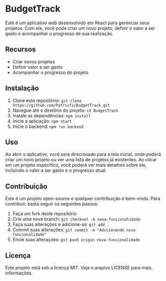 # BudgetTrack

Este é um aplicativo web desenvolvido em React para gerenciar seus projetos. Com ele, você pode criar um novo projeto, definir o valor a ser gasto e acompanhar o progresso de sua realização.

## Recursos

- Criar novos projetos
- Definir valor a ser gasto
- Acompanhar o progresso do projeto

## Instalação

1. Clone este repositório: `git clone https://github.com/Patrisfs/BudgetTrack.git`
2. Navegue até o diretório do projeto: `cd BudgetTrack`
3. Instale as dependências: `npm install`
4. Inicie a aplicação: `npm start`
5. Inicie o backend: `npm run backend`

## Uso

Ao abrir o aplicativo, você será direcionado para a tela inicial, onde poderá criar um novo projeto ou ver uma lista de projetos já existentes. Ao clicar em um projeto específico, você poderá ver mais detalhes sobre ele, incluindo o valor a ser gasto e o progresso atual.

## Contribuição

Este é um projeto open-source e qualquer contribuição é bem-vinda. Para contribuir, basta seguir os seguintes passos:

1. Faça um fork deste repositório
2. Crie uma nova branch: `git checkout -b nova-funcionalidade`
3. Faça suas alterações e adicione-as: `git add .`
4. Commit suas alterações: `git commit -m "Adicionando nova funcionalidade"`
5. Envie suas alterações: `git push origin nova-funcionalidade`

## Licença

Este projeto está sob a licença MIT. Veja o arquivo LICENSE para mais informações.
